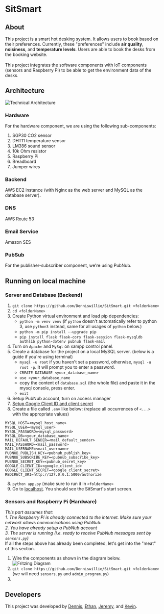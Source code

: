 # SitSmart

## About
This project is a smart hot desking system. It allows users to book based on their preferences. Currently, these "preferences" include **air quality**, **noisiness**, and **temperature levels**. Users are able to book the desks from the booking website.<br/><br/>
This project integrates the software components with IoT components (sensors and Raspberry Pi) to be able to get the environment data of the desks.

## Architecture
![Technical Architecture](https://i.ibb.co/1XqVznD/Use-case-diagram-9.png)
### Hardware
For the hardware component, we are using the following sub-components:
1. SGP30 CO2 sensor
2. DHT11 temperature sensor
3. LM386 sound sensor
4. 10k Ohm resistor
5. Raspberry Pi
6. Breadboard
7. Jumper wires
### Backend
AWS EC2 instance (with Nginx as the web server and MySQL as the database server).
### DNS
AWS Route 53
### Email Service
Amazon SES
### PubSub
For the publisher-subscriber component, we're using PubNub. 

## Running on local machine
### Server and Database (Backend)
1. `git clone https://github.com/Denniswillie/SitSmart.git <folderName>`
2. `cd <folderName>`
3. Create Python virtual environment and load pip dependencies:
     - `python -m venv venv` (if `python` doesn't automatically refer to python 3, use `python3` instead, same for all usages of `python` below.)
     - `python -m pip install --upgrade pip`
     - `pip install flask flask-cors flask-session flask-mysqldb authlib python-dotenv pubnub flask-mail`
4. Turn on `Apache` and `MySql` on xampp control panel.
5. Create a database for the project on a local MySQL server. (below is a guide if you're using terminal)
     - `mysql -u root` if you haven't set a password, otherwise, `mysql -u root -p`. It will prompt you to enter a password.
     - `CREATE DATABASE <your_database_name>`
     - `use <your_database_name`
     - copy the content of `database.sql` (the whole file) and paste it in the mysql console, press enter.
     - `exit`
6. Setup PubNub account, turn on access manager
7. [Setup Google Client ID and client secret](https://www.balbooa.com/gridbox-documentation/how-to-get-google-client-id-and-client-secret)
8. Create a file called `.env` like below: (replace all occurrences of `<...>` with the appropriate values)
```
MYSQL_HOST=<mysql_host_name>
MYSQL_USER=<mysql_user>
MYSQL_PASSWORD=<mysql_password>
MYSQL_DB=<your_database_name>
MAIL_DEFAULT_SENDER=<mail_default_sender>
MAIL_PASSWORD=<mail_password>
MAIL_USERNAME=<mail_username>
PUBNUB_PUBLISH_KEY=<pubnub_publish_key>
PUBNUB_SUBSCRIBE_KEY=<pubnub_subscribe_key>
PUBNUB_SECRET_KEY=<pubnub_secret_key>
GOOGLE_CLIENT_ID=<google_client_id>
GOOGLE_CLIENT_SECRET=<google_client_secret>
REDIRECT_URI=http://127.0.0.1:5000/authorize
```
8. `python app.py` (make sure to run it in `<folderName>`
9. Go to [localhost](http://127.0.0.1:5000). You should see the SitSmart's start screen.

### Sensors and Raspberry Pi (Hardware)
_This part assumes that:_
<br/>
_1. The Raspberry Pi is already connected to the internet. Make sure your network allows communications using PubNub._
<br/>
_2. You have already setup a PubNub account_
<br/>
_3. The server is running (i.e. ready to receive PubNub messages sent by `sensors.py`)_
<br/>
If all the steps above has already been completed, let's get into the "meat" of this section.
1. Wire the components as shown in the diagram below.
![Fritzing Diagram](https://i.ibb.co/DY9N5Cz/unknown.png)
2. `git clone https://github.com/Denniswillie/SitSmart.git <folderName>` (we will need `sensors.py` and `admin_program.py`)
3. 

## Developers
This project was developed by [Dennis](https://github.com/Denniswillie), [Ethan](https://github.com/EthanSia), [Jeremy](https://github.com/lonerly666), and [Kevin](https://github.com/kevmcenroe).
